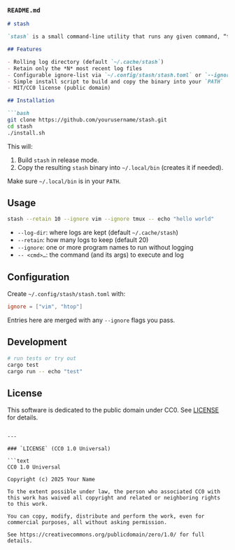 ### `README.md`

````markdown
# stash

`stash` is a small command-line utility that runs any given command, “tees” its output into a timestamped log file, and keeps only the last *N* logs (default 20). You can also specify certain programs (e.g. curses/TUI apps) to be run directly without logging.

## Features

- Rolling log directory (default `~/.cache/stash`)
- Retain only the *N* most recent log files
- Configurable ignore-list via `~/.config/stash/stash.toml` or `--ignore`
- Simple install script to build and copy the binary into your `PATH`
- MIT/CC0 license (public domain)

## Installation

```bash
git clone https://github.com/yourusername/stash.git
cd stash
./install.sh
````

This will:

1. Build `stash` in release mode.
2. Copy the resulting `stash` binary into `~/.local/bin` (creates it if needed).

Make sure `~/.local/bin` is in your `PATH`.

## Usage

```bash
stash --retain 10 --ignore vim --ignore tmux -- echo "hello world"
```

* `--log-dir`: where logs are kept (default `~/.cache/stash`)
* `--retain`: how many logs to keep (default 20)
* `--ignore`: one or more program names to run without logging
* `-- <cmd>…`: the command (and its args) to execute and log

## Configuration

Create `~/.config/stash/stash.toml` with:

```toml
ignore = ["vim", "htop"]
```

Entries here are merged with any `--ignore` flags you pass.

## Development

```bash
# run tests or try out
cargo test
cargo run -- echo "test"
```

## License

This software is dedicated to the public domain under CC0. See [LICENSE](LICENSE) for details.

````

---

### `LICENSE` (CC0 1.0 Universal)

```text
CC0 1.0 Universal

Copyright (c) 2025 Your Name

To the extent possible under law, the person who associated CC0 with this work has waived all copyright and related or neighboring rights to this work.

You can copy, modify, distribute and perform the work, even for commercial purposes, all without asking permission. 

See https://creativecommons.org/publicdomain/zero/1.0/ for full details.
````
